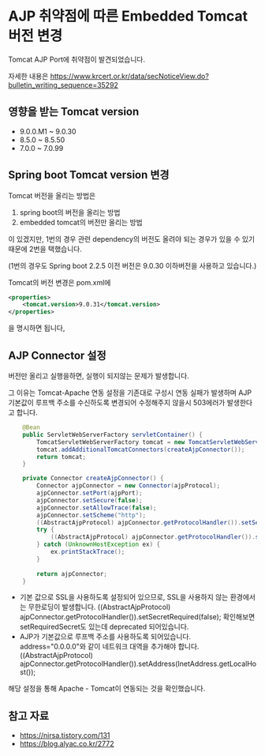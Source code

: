 # AJP 취약점에 따른 Embedded Tomcat 버전 변경

Tomcat AJP Port에 취약점이 발견되었습니다. 

자세한 내용은  https://www.krcert.or.kr/data/secNoticeView.do?bulletin_writing_sequence=35292 

## 영향을 받는 Tomcat version

- 9.0.0.M1 ~ 9.0.30
- 8.5.0 ~ 8.5.50
- 7.0.0 ~ 7.0.99



## Spring boot Tomcat version 변경

Tomcat 버전을 올리는 방법은

1. spring boot의 버전을 올리는 방법
2. embedded tomcat의 버전만 올리는 방법

이 있겠지만, 1번의 경우 관련 dependency의 버전도 올려야 되는 경우가 있을 수 있기 때문에 2번을 택했습니다.

(1번의 경우도 Spring boot 2.2.5 이전 버전은 9.0.30 이하버전을 사용하고 있습니다.)



Tomcat의 버전 변경은 pom.xml에 

```xml
<properties>
    <tomcat.version>9.0.31</tomcat.version>
</properties>
```

을 명시하면 됩니다,



## AJP Connector 설정

버전만 올리고 실행을하면, 실행이 되지않는 문제가 발생합니다.

그 이유는 Tomcat-Apache 연동 설정을 기존대로 구성시 연동 실패가 발생하며 AJP 기본값이 루프백 주소를 수신하도록 변경되어 수정해주지 않을시 503에러가 발생한다고 합니다.

```java
	@Bean
	public ServletWebServerFactory servletContainer() {
		TomcatServletWebServerFactory tomcat = new TomcatServletWebServerFactory();
		tomcat.addAdditionalTomcatConnectors(createAjpConnector());
		return tomcat;
	}

	private Connector createAjpConnector() {
		Connector ajpConnector = new Connector(ajpProtocol);
		ajpConnector.setPort(ajpPort);
		ajpConnector.setSecure(false);
		ajpConnector.setAllowTrace(false);
		ajpConnector.setScheme("http");
		((AbstractAjpProtocol) ajpConnector.getProtocolHandler()).setSecretRequired(false);
		try {
			((AbstractAjpProtocol) ajpConnector.getProtocolHandler()).setAddress(InetAddress.getLocalHost());
		} catch (UnknownHostException ex) {
			ex.printStackTrace();
		}
		
		return ajpConnector;
	}
```

- 기본 값으로 SSL을 사용하도록 설정되어 있으므로, SSL을 사용하지 않는 환경에서는 무한로딩이 발생합니다.
  ((AbstractAjpProtocol) ajpConnector.getProtocolHandler()).setSecretRequired(false);
  확인해보면 setRequiredSecret도 있는데 deprecated 되어있습니다.
- AJP가 기본값으로 루프백 주소를 사용하도록 되어있습니다. address="0.0.0.0"와 같이 네트워크 대역을 추가해야 합니다.
  ((AbstractAjpProtocol) ajpConnector.getProtocolHandler()).setAddress(InetAddress.getLocalHost());

해당 설정을 통해 Apache - Tomcat이 연동되는 것을 확인했습니다.



## 참고 자료

-  https://nirsa.tistory.com/131 
-  https://blog.alyac.co.kr/2772 
